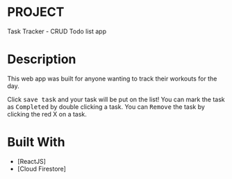 # PROJECT

Task Tracker - CRUD Todo list app

# Description

This web app was built for anyone wanting to track their workouts for the day. 

Click <kbd>save task</kbd> and your task will be put on the list! You can mark the task as <kbd>Completed</kbd> by double clicking a task. You can <kbd>Remove</kbd> the task by clicking the red X on a task.

# Built With

- [ReactJS]
- [Cloud Firestore]
